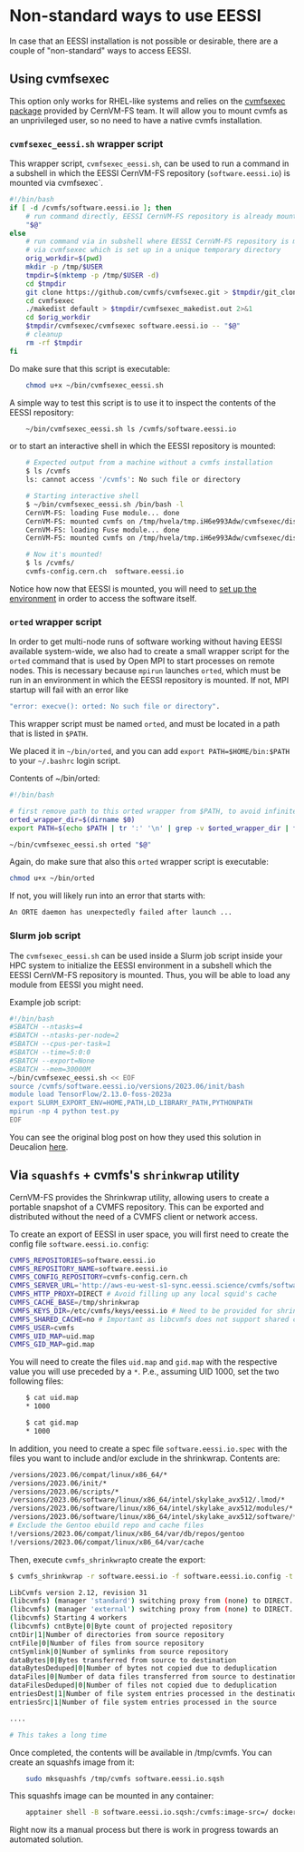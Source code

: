# Non-standard ways to use EESSI

In case that an EESSI installation is not possible or desirable, there are a couple of "non-standard" ways to access EESSI.

## Using cvmfsexec

This option only works for RHEL-like systems and relies on the [cvmfsexec package](https://github.com/cvmfs/cvmfsexec) provided by CernVM-FS team. It will allow you to mount cvmfs as an unprivileged user, so no need to have a native cvmfs installation.

### `cvmfsexec_eessi.sh`  wrapper script


This wrapper script, `cvmfsexec_eessi.sh`, can be used to run a command in a subshell in which the EESSI CernVM-FS repository (`software.eessi.io`) is mounted via cvmfsexec`.

```bash
#!/bin/bash
if [ -d /cvmfs/software.eessi.io ]; then
    # run command directly, EESSI CernVM-FS repository is already mounted
    "$@"
else
    # run command via in subshell where EESSI CernVM-FS repository is mounted,
    # via cvmfsexec which is set up in a unique temporary directory
    orig_workdir=$(pwd)
    mkdir -p /tmp/$USER
    tmpdir=$(mktemp -p /tmp/$USER -d)
    cd $tmpdir
    git clone https://github.com/cvmfs/cvmfsexec.git > $tmpdir/git_clone.out 2>&1
    cd cvmfsexec
    ./makedist default > $tmpdir/cvmfsexec_makedist.out 2>&1
    cd $orig_workdir
    $tmpdir/cvmfsexec/cvmfsexec software.eessi.io -- "$@"
    # cleanup
    rm -rf $tmpdir
fi

```

Do make sure that this script is executable:

```bash
    chmod u+x ~/bin/cvmfsexec_eessi.sh
```

A simple way to test this script is to use it to inspect the contents of the EESSI repository:

```bash
    ~/bin/cvmfsexec_eessi.sh ls /cvmfs/software.eessi.io
```

or to start an interactive shell in which the EESSI repository is mounted:

```bash
    # Expected output from a machine without a cvmfs installation
    $ ls /cvmfs
    ls: cannot access '/cvmfs': No such file or directory

    # Starting interactive shell
    $ ~/bin/cvmfsexec_eessi.sh /bin/bash -l
    CernVM-FS: loading Fuse module... done
    CernVM-FS: mounted cvmfs on /tmp/hvela/tmp.iH6e993Adw/cvmfsexec/dist/cvmfs/cvmfs-config.cern.ch
    CernVM-FS: loading Fuse module... done
    CernVM-FS: mounted cvmfs on /tmp/hvela/tmp.iH6e993Adw/cvmfsexec/dist/cvmfs/software.eessi.io

    # Now it's mounted!
    $ ls /cvmfs/
    cvmfs-config.cern.ch  software.eessi.io

```

Notice how now that EESSI is mounted, you will need to [set up the environment](https://www.eessi.io/docs/using_eessi/setting_up_environment/) in order to access the software itself.

### `orted`  wrapper script

In order to get multi-node runs of software working without having EESSI available system-wide, we also had to create a small wrapper script for the `orted` command that is used by Open MPI to start processes on remote nodes. This is necessary because `mpirun` launches `orted`, which must be run in an environment in which the EESSI repository is mounted. If not, MPI startup will fail with an error like

```bash
"error: execve(): orted: No such file or directory".
```

This wrapper script must be named `orted`, and must be located in a path that is listed in `$PATH`.

We placed it in `~/bin/orted`, and you can add `export PATH=$HOME/bin:$PATH` to your `~/.bashrc` login script.

Contents of ~/bin/orted:

```bash
#!/bin/bash

# first remove path to this orted wrapper from $PATH, to avoid infinite loop
orted_wrapper_dir=$(dirname $0)
export PATH=$(echo $PATH | tr ':' '\n' | grep -v $orted_wrapper_dir | tr '\n' ':')

~/bin/cvmfsexec_eessi.sh orted "$@"
```

Again, do make sure that also this `orted` wrapper script is executable:

```bash
chmod u+x ~/bin/orted
```

If not, you will likely run into an error that starts with:


```bash
An ORTE daemon has unexpectedly failed after launch ...
```

### Slurm job script

The `cvmfsexec_eessi.sh` can be used inside a Slurm job script inside your HPC system to initialize the EESSI environment in a subshell which the EESSI CernVM-FS repository is mounted. Thus, you will be able to load any module from EESSI you might need.

Example job script:

```bash
#!/bin/bash
#SBATCH --ntasks=4
#SBATCH --ntasks-per-node=2
#SBATCH --cpus-per-task=1
#SBATCH --time=5:0:0
#SBATCH --export=None
#SBATCH --mem=30000M
~/bin/cvmfsexec_eessi.sh << EOF
source /cvmfs/software.eessi.io/versions/2023.06/init/bash
module load TensorFlow/2.13.0-foss-2023a
export SLURM_EXPORT_ENV=HOME,PATH,LD_LIBRARY_PATH,PYTHONPATH
mpirun -np 4 python test.py
EOF

```
You can see the original blog post on how they used this solution in Deucalion [here](https://www.eessi.io/docs/blog/2024/06/28/espresso-portable-test-run-eurohpc/#running-espresso-on-deucalion-via-eessi-cvmfsexec). 

## Via `squashfs` +  cvmfs's `shrinkwrap` utility

CernVM-FS provides the Shrinkwrap utility, allowing users to create a portable snapshot of a CVMFS repository. This can be exported and distributed without the need of a CVMFS client or network access.

To create an export of EESSI in user space, you will first need to create the config file `software.eessi.io.config`:

```bash
CVMFS_REPOSITORIES=software.eessi.io
CVMFS_REPOSITORY_NAME=software.eessi.io
CVMFS_CONFIG_REPOSITORY=cvmfs-config.cern.ch
CVMFS_SERVER_URL='http://aws-eu-west-s1-sync.eessi.science/cvmfs/software.eessi.io'
CVMFS_HTTP_PROXY=DIRECT # Avoid filling up any local squid's cache
CVMFS_CACHE_BASE=/tmp/shrinkwrap
CVMFS_KEYS_DIR=/etc/cvmfs/keys/eessi.io # Need to be provided for shrinkwrap
CVMFS_SHARED_CACHE=no # Important as libcvmfs does not support shared caches
CVMFS_USER=cvmfs
CVMFS_UID_MAP=uid.map
CVMFS_GID_MAP=gid.map

```
You will need to create the files `uid.map` and `gid.map` with the respective value you will use preceded by a `*`. P.e., assuming UID 1000, set the two following files:

```bash
    $ cat uid.map
    * 1000

    $ cat gid.map
    * 1000
```
In addition, you need to create a spec file `software.eessi.io.spec` with the files you want to include and/or exclude in the shrinkwrap. Contents are:

```bash
/versions/2023.06/compat/linux/x86_64/*
/versions/2023.06/init/*
/versions/2023.06/scripts/*
/versions/2023.06/software/linux/x86_64/intel/skylake_avx512/.lmod/*
/versions/2023.06/software/linux/x86_64/intel/skylake_avx512/modules/*
/versions/2023.06/software/linux/x86_64/intel/skylake_avx512/software/*
# Exclude the Gentoo ebuild repo and cache files
!/versions/2023.06/compat/linux/x86_64/var/db/repos/gentoo
!/versions/2023.06/compat/linux/x86_64/var/cache

```

Then, execute `cvmfs_shrinkwrap`to create the export:

```bash
$ cvmfs_shrinkwrap -r software.eessi.io -f software.eessi.io.config -t software.eessi.io.spec --dest-base /tmp/cvmfs -j 4

LibCvmfs version 2.12, revision 31
(libcvmfs) (manager 'standard') switching proxy from (none) to DIRECT. Reason: set random start proxy from the first proxy group [Current host: http://aws-eu-west-s1-sync.eessi.science/cvmfs/software.eessi.io]
(libcvmfs) (manager 'external') switching proxy from (none) to DIRECT. Reason: cloned [Current host: http://aws-eu-west-s1-sync.eessi.science/cvmfs/software.eessi.io]
(libcvmfs) Starting 4 workers
(libcvmfs) cntByte|0|Byte count of projected repository
cntDir|1|Number of directories from source repository
cntFile|0|Number of files from source repository
cntSymlink|0|Number of symlinks from source repository
dataBytes|0|Bytes transferred from source to destination
dataBytesDeduped|0|Number of bytes not copied due to deduplication
dataFiles|0|Number of data files transferred from source to destination
dataFilesDeduped|0|Number of files not copied due to deduplication
entriesDest|1|Number of file system entries processed in the destination
entriesSrc|1|Number of file system entries processed in the source

....

# This takes a long time
```

Once completed, the contents will be available in /tmp/cvmfs. You can create an squashfs image from it:

```bash
    sudo mksquashfs /tmp/cvmfs software.eessi.io.sqsh

```

This squashfs image can be mounted in any container:

```bash
    apptainer shell -B software.eessi.io.sqsh:/cvmfs:image-src=/ docker://ubuntu

```

Right now its a manual process but there is work in progress towards an automated solution.





















